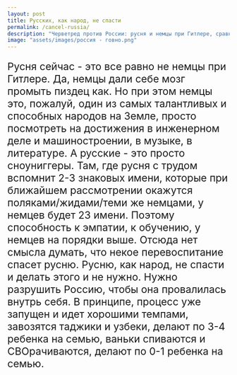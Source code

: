 ```yaml
---
layout: post
title: Русских, как народ, не спасти
permalink: /cancel-russia/
description: "Черветред против России: русня и немцы при Гитлере, сравнение талантов и способностей. Червепедия, официальный сайт."
image: "assets/images/россия - говно.png"
---
```

<p style="font-size: 23px;">Русня сейчас - это все равно не немцы при Гитлере.
Да, немцы дали себе мозг промыть пиздец как.
Но при этом немцы это, пожалуй, один из самых талантливых и способных народов на Земле, просто посмотреть на достижения в инженерном деле и машиностроении, в музыке, в литературе.
А русские - это просто сноуниггеры.
Там, где русня с трудом вспомнит 2-3 знаковых имени, которые при ближайшем рассмотрении окажутся поляками/жидами/теми же немцами, у немцев будет 23 имени.
Поэтому способность к эмпатии, к обучению, у немцев на порядки выше.
Отсюда нет смысла думать, что некое перевоспитание спасет русню.
Русню, как народ, не спасти и делать этого и не нужно. Нужно разрушить Россию, чтобы она провалилась внутрь себя.
В принципе, процесс уже запущен и идет хорошими темпами, завозятся таджики и узбеки, делают по 3-4 ребенка на семью, ваньки спиваются и СВОрачиваются, делают по 0-1 ребенка на семью.</p>
